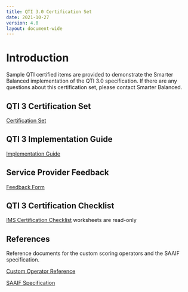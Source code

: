 ```yaml
---
title: QTI 3.0 Certification Set
date: 2021-10-27
version: 4.0
layout: document-wide
---
```


# Introduction

Sample QTI certified items are provided to demonstrate the Smarter Balanced implementation of the QTI 3.0 specification. If there are any questions about this certification set, please contact Smarter Balanced.

## QTI 3 Certification Set

[Certification Set](https://fx.smarterbalanced.org/s/wpnzZktRkM2cK35)

## QTI 3 Implementation Guide

[Implementation Guide](SBAC_QTI_ImplementationGuide.pdf)

## Service Provider Feedback

[Feedback Form](https://docs.google.com/forms/d/e/1FAIpQLSdmsw5Z8TRV_jNSID0rT5r9CjH_g8nqIbtb2eZPncGY8DUmqw/viewform?vc=0&c=0&w=1&flr=0)

## QTI 3 Certification Checklist

[IMS Certification Checklist](SmarterBalanced-QTI3-Checklist.v3.xlsx) worksheets are read-only

## References

Reference documents for the custom scoring operators and the SAAIF specification.

[Custom Operator Reference](http://www.smarterapp.org/documents/SmarterBalanced_QTI3_CustomOperatorsReference.pdf)

[SAAIF Specification](http://www.smarterapp.org/documents/SmarterApp_Assessment_Item_Format_Specification.pdf)
